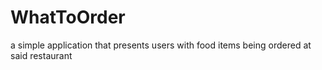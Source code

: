# WhatToOrder
a simple application that presents users with food items being ordered at said restaurant
